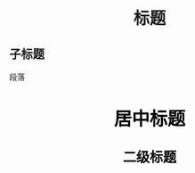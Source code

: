 <html>
<body>

<h1 style="font-family:SimHei;font-size:29px;text-align:center">
标题
</h1>
<h2 style="font-family:SimSun;font-size:21px;">
子标题
</h2>
<p style="font-family:SimSun";font-size:16px>
段落
</p>

</body>
</html>

<h1 align="center">
<font size="6" face="SimHei" color="black">
居中标题
</font>
</h1>
<h2 align="center">
<font size="5" face="SimSun" color="black">
二级标题
</font>
</h2>